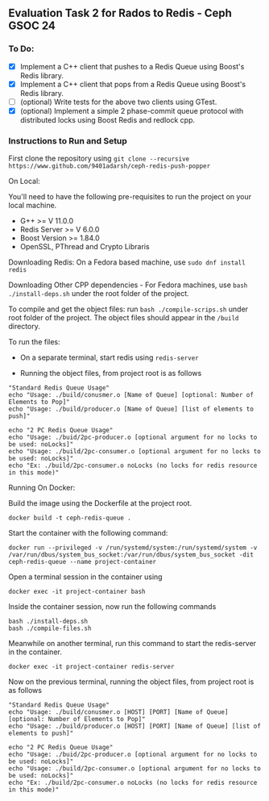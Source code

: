 ## Evaluation Task 2 for Rados to Redis - Ceph GSOC 24

### To Do:
- [x] Implement a C++ client that pushes to a Redis Queue using Boost's Redis library.
- [x] Implement a C++ client that pops from a Redis Queue using Boost's Redis library.
- [ ] (optional) Write tests for the above two clients using GTest.
- [x] (optional) Implement a simple 2 phase-commit queue protocol with distributed locks using Boost Redis and redlock cpp.

### Instructions to Run and Setup

First clone the repository using `git clone --recursive https://www.github.com/9401adarsh/ceph-redis-push-popper`

On Local: 

You'll need to have the following pre-requisites to run the project on your local machine. 

- G++ >= V 11.0.0
- Redis Server >= V 6.0.0
- Boost Version >= 1.84.0
- OpenSSL, PThread and Crypto Libraris

Downloading Redis: On a Fedora based machine, use `sudo dnf install redis`

Downloading Other CPP dependencies - For Fedora machines, use `bash ./install-deps.sh` under the root folder of the project. 

To compile and get the object files: run `bash ./compile-scrips.sh` under root folder of the project. The object files should appear in the `/build` directory.

To run the files: 

- On a separate terminal, start redis using `redis-server`

- Running the object files, from project root is as follows

```
"Standard Redis Queue Usage"
echo "Usage: ./build/conusmer.o [Name of Queue] [optional: Number of Elements to Pop]"
echo "Usage: ./build/producer.o [Name of Queue] [list of elements to push]"

echo "2 PC Redis Queue Usage"
echo "Usage: ./buid/2pc-producer.o [optional argument for no locks to be used: noLocks]" 
echo "Usage: ./build/2pc-consumer.o [optional argument for no locks to be used: noLocks]"
echo "Ex: ./build/2pc-consumer.o noLocks (no locks for redis resource in this mode)" 

```

Running On Docker: 

Build the image using the Dockerfile at the project root. 

`docker build -t ceph-redis-queue .`

Start the container with the following command: 

`docker run --privileged -v /run/systemd/system:/run/systemd/system -v /var/run/dbus/system_bus_socket:/var/run/dbus/system_bus_socket -dit ceph-redis-queue --name project-container`

Open a terminal session in the container using

```
docker exec -it project-container bash
```

Inside the container session, now run the following commands

```
bash ./install-deps.sh
bash ./compile-files.sh

```
Meanwhile on another terminal, run this command to start the redis-server in the container.

```
docker exec -it project-container redis-server
```

Now on the previous terminal, running the object files, from project root is as follows

```
"Standard Redis Queue Usage"
echo "Usage: ./build/conusmer.o [HOST] [PORT] [Name of Queue] [optional: Number of Elements to Pop]"
echo "Usage: ./build/producer.o [HOST] [PORT] [Name of Queue] [list of elements to push]"

echo "2 PC Redis Queue Usage"
echo "Usage: ./buid/2pc-producer.o [optional argument for no locks to be used: noLocks]" 
echo "Usage: ./build/2pc-consumer.o [optional argument for no locks to be used: noLocks]"
echo "Ex: ./build/2pc-consumer.o noLocks (no locks for redis resource in this mode)" 

```


